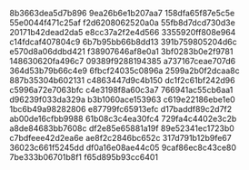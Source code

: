 8b3663dea5d7b896
9ea26b6e1b207aa7
158dfa65f87e5c5e
55e0044f471c25af
f2d6208062520a0a
55fb8d7dcd730d3e
20171b42dead2da5
e8cc37a2f2e4d566
3355920ff808e964
c14fdcaf407804c9
6b7b95bb66b8dd13
391b759805204d6c
e570d8a06ddbd421
f38907646af8e0a1
3bf0283b0e2f9781
148630620fa496c7
09389f9288194385
a737167ceae707d6
364d53b79b66c4e9
6fbcf24035c0896a
2599a2b0f2dcaa8c
887b35304b602131
c4863447d9c4b150
dc1f2c61bf242d96
c5996a72e7063bfc
c4e3198f8a60c3a7
766941ac55cb6aa1
d96239f033da329a
b3b1060ace153963
c619e22186ebe1e0
1bc6b49a98282806
e87799fc65913efc
d17baddf89c2d7f2
ab00de16cfbb9988
61b08c3c4ea30fc4
729fa4c4402e3c2b
a8de84683bb7608c
df2e85e65881a19f
89e52341ec1723b0
c7bdfeee42d2ea6e
ae8f2c2846bc652c
317d791b12b9fe67
36023c661f5245dd
df0a16e08ae44c05
9caf86ec8c43ce80
7be333b06701b8f1
f65d895b93cc6401
